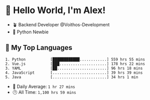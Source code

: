 # 👋 Hello World, I'm Alex!

- 🪴 Backend Developer @Voithos-Development
- 🐍 Python Newbie

## 💚 My Top Languages
```
1. Python           [████████████............] 559 hrs 55 mins
2. Vue.js           [███.....................] 178 hrs 22 mins
3. YAML             [██......................] 96 hrs 18 mins
4. JavaScript       [........................] 39 hrs 39 mins
5. Java             [........................] 34 hrs 1 min
```
- 💪 Daily Average: `1 hr 27 mins`
- 🕑 All Time: `1,100 hrs 59 mins`